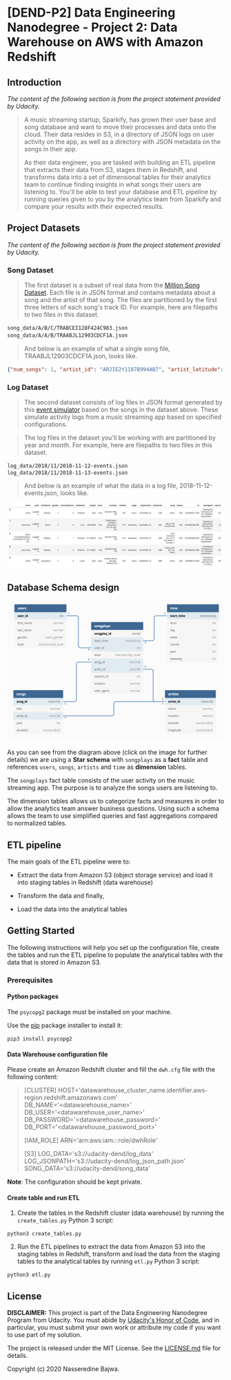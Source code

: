 # [DEND-P2] Data Engineering Nanodegree - Project 2: Data Warehouse on AWS with Amazon Redshift 



## Introduction

_The content of the following section is from the project statement provided by Udacity._

>A music streaming startup, Sparkify, has grown their user base and song database and want to move their processes and data onto the cloud. Their data resides in S3, in a directory of JSON logs on user activity on the app, as well as a directory with JSON metadata on the songs in their app.
>
>As their data engineer, you are tasked with building an ETL pipeline that extracts their data from S3, stages them in Redshift, and transforms data into a set of dimensional tables for their analytics team to continue finding insights in what songs their users are listening to. You'll be able to test your database and ETL pipeline by running queries given to you by the analytics team from Sparkify and compare your results with their expected results.



## Project Datasets

_The content of the following section is from the project statement provided by Udacity._

### Song Dataset

> The first dataset is a subset of real data from the [Million Song Dataset](https://labrosa.ee.columbia.edu/millionsong/). Each file is in JSON format and contains metadata about a song and the artist of that song. The files are partitioned by the first three letters of each song's track ID. For example, here are filepaths to two files in this dataset.

```txt
song_data/A/B/C/TRABCEI128F424C983.json
song_data/A/A/B/TRAABJL12903CDCF1A.json
```

> And below is an example of what a single song file, TRAABJL12903CDCF1A.json, looks like.

```json
{"num_songs": 1, "artist_id": "ARJIE2Y1187B994AB7", "artist_latitude": null, "artist_longitude": null, "artist_location": "", "artist_name": "Line Renaud", "song_id": "SOUPIRU12A6D4FA1E1", "title": "Der Kleine Dompfaff", "duration": 152.92036, "year": 0}
```

### Log Dataset

> The second dataset consists of log files in JSON format generated by this [event simulator](https://github.com/Interana/eventsim) based on the songs in the dataset above. These simulate activity logs from a music streaming app based on specified configurations.

> The log files in the dataset you'll be working with are partitioned by year and month. For example, here are filepaths to two files in this dataset.

```shell
log_data/2018/11/2018-11-12-events.json
log_data/2018/11/2018-11-13-events.json
```

> And below is an example of what the data in a log file, 2018-11-12-events.json, looks like.

![log-data](./images/log-data.png)



## Database Schema design

[![songplay_analysis_schema](./images/songplay_analysis_schema.png)](https://dbdiagram.io/d/5ecff07d39d18f5553ffe9ca)

As you can see from the diagram above (click on the image for further details) we are using a **Star schema** with `songplays` as a **fact** table and references `users`, `songs`, `artists` and `time` as **dimension** tables. 

The `songplays` fact table consists of the user activity on the music streaming app. The purpose is to analyze the songs users are listening to.

The dimension tables allows us to categorize facts and measures in order to allow the analytics team answer business questions. Using such a schema allows the team to use simplified queries and fast aggregations compared to normalized tables.



## ETL pipeline

The main goals of the ETL pipeline were to:

- Extract the data from Amazon S3 (object storage service) and load it into staging tables in Redshift (data warehouse)

- Transform the data and finally,

- Load the data into the analytical tables



## Getting Started

The following instructions will help you set up the configuration file, create the tables and run the ETL pipeline to populate the analytical tables with the data that is stored in Amazon S3.



### Prerequisites

#### Python packages

The `psycopg2` package must be installed on your machine. 

Use the [pip](https://pypi.org/project/pip/) package installer to install it:

```shell
pip3 install psycopg2
```

#### Data Warehouse configuration file



Please create an Amazon Redshift cluster and fill the `dwh.cfg` file with the following content:

>[CLUSTER]
>HOST='datawarehouse_cluster_name.identifier.aws-region.redshift.amazonaws.com'
>DB_NAME='<datawarehouse_name>'
>DB_USER='<datawarehouse_user_name>'
>DB_PASSWORD='<datawarehouse_password>'
>DB_PORT='<datawarehouse_password_port>'
>
>[IAM_ROLE]
>ARN='arn:aws:iam::<IDENTIFIER>:role/dwhRole'
>
>[S3]
>LOG_DATA='s3://udacity-dend/log_data'
>LOG_JSONPATH='s3://udacity-dend/log_json_path.json'
>SONG_DATA='s3://udacity-dend/song_data'

**Note**: The configuration should be kept private.


#### Create table and run ETL

1. Create the tables in the Redshift cluster (data warehouse) by running the `create_tables.py` Python 3 script:

```shell
python3 create_tables.py
```

2. Run the ETL pipelines to extract the data from Amazon S3 into the staging tables in Redshift, transform and load the data from the staging tables to the analytical tables by running  `etl.py` Python 3 script:

```shell
python3 etl.py
```



## License


**DISCLAIMER:** This project is part of the Data Engineering Nanodegree Program from Udacity. You must abide by [Udacity's Honor of Code](https://udacity.zendesk.com/hc/en-us/articles/210667103-What-is-the-Udacity-Honor-Code-), and in particular, you must submit your own work or attribute my code if you want to use part of my solution.

The project is released under the MIT License. See the [LICENSE.md](LICENSE.md) file for details.

Copyright (c) 2020 Nasseredine Bajwa.

